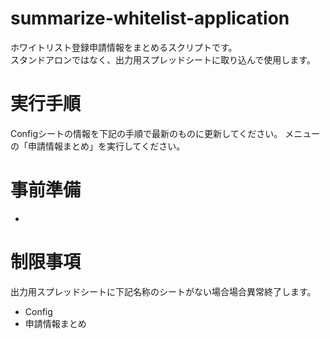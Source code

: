 # summarize-whitelist-application
ホワイトリスト登録申請情報をまとめるスクリプトです。  
スタンドアロンではなく、出力用スプレッドシートに取り込んで使用します。  
# 実行手順
Configシートの情報を下記の手順で最新のものに更新してください。
メニューの「申請情報まとめ」を実行してください。

# 事前準備
- 
# 制限事項
出力用スプレッドシートに下記名称のシートがない場合場合異常終了します。
- Config
- 申請情報まとめ
